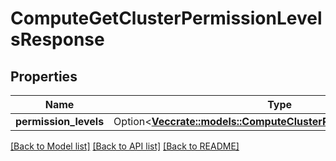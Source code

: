 # ComputeGetClusterPermissionLevelsResponse

## Properties

Name | Type | Description | Notes
------------ | ------------- | ------------- | -------------
**permission_levels** | Option<[**Vec<crate::models::ComputeClusterPermissionsDescription>**](ComputeClusterPermissionsDescription.md)> |  | [optional]

[[Back to Model list]](../README.md#documentation-for-models) [[Back to API list]](../README.md#documentation-for-api-endpoints) [[Back to README]](../README.md)


